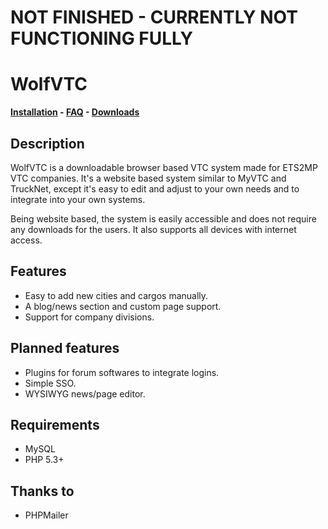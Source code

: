 # NOT FINISHED - CURRENTLY NOT FUNCTIONING FULLY

# WolfVTC
**[Installation](https://github.com/HumaneWolf/WolfVTC/wiki/Installation) - [FAQ](https://github.com/HumaneWolf/WolfVTC/wiki/FAQ) - [Downloads](https://github.com/HumaneWolf/WolfVTC/releases)**

## Description
WolfVTC is a downloadable browser based VTC system made for ETS2MP VTC companies. It's a website based system similar to MyVTC and TruckNet, except it's easy to edit and adjust to your own needs and to integrate into your own systems.

Being website based, the system is easily accessible and does not require any downloads for the users. It also supports all devices with internet access.

## Features
- Easy to add new cities and cargos manually.
- A blog/news section and custom page support.
- Support for company divisions.

## Planned features
- Plugins for forum softwares to integrate logins.
- Simple SSO.
- WYSIWYG news/page editor.

## Requirements
- MySQL
- PHP 5.3+

## Thanks to
- PHPMailer
